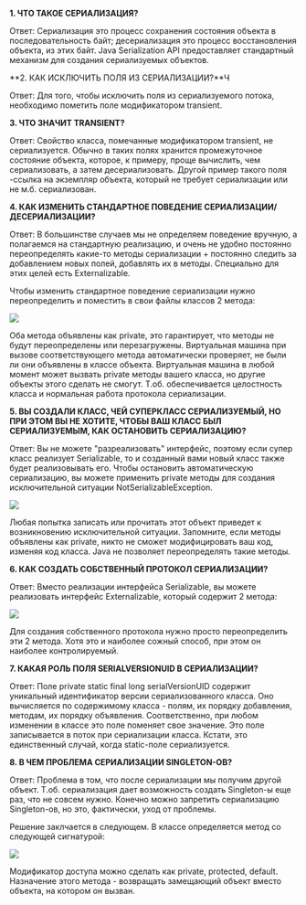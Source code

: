 **1. ЧТО ТАКОЕ СЕРИАЛИЗАЦИЯ?**

Ответ: Сериализация это процесс сохранения состояния объекта в последовательность байт; десериализация это процесс восстановления объекта, из этих байт. Java Serialization API предоставляет стандартный механизм для создания сериализуемых объектов.

**2. КАК ИСКЛЮЧИТЬ ПОЛЯ ИЗ СЕРИАЛИЗАЦИИ?**Ч

Ответ: Для того, чтобы исключить поля из сериализуемого потока, необходимо пометить поле модификатором transient.

**3. ЧТО ЗНАЧИТ TRANSIENT?**

Ответ: Свойство класса, помечанные модификатором transient, не сериализуется. Обычно в таких полях хранится промежуточное состояние объекта, которое, к примеру, проще вычислить, чем сериализовать, а затем десериализовать. Другой пример такого поля -ссылка на экземпляр объекта, который не требует сериализации или не м.б. сериализован.

**4. КАК ИЗМЕНИТЬ СТАНДАРТНОЕ ПОВЕДЕНИЕ СЕРИАЛИЗАЦИИ/ДЕСЕРИАЛИЗАЦИИ?**

Ответ: В большинстве случаев мы не определяем поведение вручную,  а полагаемся на стандартную реализацию, и очень не удобно постоянно переопределять какие-то методы сериализации + постоянно следить за добавлением новых полей, добавлять их в методы. Специально для этих целей есть Externalizable.

Чтобы изменить стандартное поведение сериализации нужно переопределить и поместить в свои файлы классов 2 метода:

![](https://2.bp.blogspot.com/-hiuLy14Et2s/VzVfqXtpOgI/AAAAAAAAAp0/upsRxpWdcSQ68QfVKgXO_rZem8RV2BcTACLcB/s1600/q004_p01.jpg)

Оба метода объявлены как private, это гарантирует, что методы не будут переопределены или перезагружены. Виртуальная машина при вызове соответствующего метода автоматически проверяет, не были ли они объявлены в классе объекта. Виртуальная машина в любой момент может вызвать private методы вашего класса, но другие объекты этого сделать не смогут. Т.об. обеспечивается целостность класса и нормальная работа протокола сериализации.

**5. ВЫ СОЗДАЛИ КЛАСС, ЧЕЙ СУПЕРКЛАСС СЕРИАЛИЗУЕМЫЙ, НО ПРИ ЭТОМ ВЫ НЕ ХОТИТЕ, ЧТОБЫ ВАШ КЛАСС БЫЛ СЕРИАЛИЗУЕМЫМ, КАК ОСТАНОВИТЬ СЕРИАЛИЗАЦИЮ?**

Ответ: Вы не можете "разреализовать" интерфейс, поэтому если супер класс реализует Serializable, то и созданный вами новый класс также будет реализовывать его. Чтобы остановить автоматическую сериализацию, вы можете применить private методы для создания исключительной ситуации NotSerializableException.

![](https://4.bp.blogspot.com/-d2m04NwlIXw/VzVgATJBoII/AAAAAAAAAp4/VRv-fj4pAl0ZXs9MmnaSSMQvxpLtu7BCACLcB/s1600/q005_p01.jpg)

Любая попытка записать или прочитать этот объект приведет к возникновению исключительной ситуации. Запомните, если методы объявлены как private, никто не сможет модифицировать ваш код, изменяя код класса. Java не позволяет переопределять такие методы.

**6. КАК СОЗДАТЬ СОБСТВЕННЫЙ ПРОТОКОЛ СЕРИАЛИЗАЦИИ?**

Ответ: Вместо реализации  интерфейса Serializable, вы можете реализовать интерфейс Externalizable, который содержит 2 метода:

![](https://2.bp.blogspot.com/-hiuLy14Et2s/VzVfqXtpOgI/AAAAAAAAAp0/upsRxpWdcSQ68QfVKgXO_rZem8RV2BcTACLcB/s1600/q004_p01.jpg)

Для создания собственного протокола нужно просто переопределить эти 2 метода. Хотя это и наиболее сожный способ, при этом он наиболее контролируемый.

**7. КАКАЯ РОЛЬ ПОЛЯ SERIALVERSIONUID В СЕРИАЛИЗАЦИИ?**

Ответ: Поле private static final long serialVersionUID содержит  уникальный идентификатор версии сериализованного класса. Оно вычисляется по содержимому класса - полям, их порядку добавления, методам, их порядку объявления. Соответственно, при любом изменении в классе это поле поменяет свое значение. Это поле записывается в поток при сериализации класса. Кстати, это единственный случай, когда static-поле сериализуется.

**8. В ЧЕМ ПРОБЛЕМА СЕРИАЛИЗАЦИИ SINGLETON-ОВ?**

Ответ: Проблема в том, что после сериализации мы получим другой объект. Т.об. сериализация дает возможность создать Singleton-ы еще раз, что не совсем нужно. Конечно можно запретить сериализацию Singleton-ов, но это, фактически, уход от проблемы.

Решение заклчается в следующем. В классе определяется метод со следующей сигнатурой: 

![](https://2.bp.blogspot.com/-6PjojebOvSA/VzVgcjY18pI/AAAAAAAAAqE/CQGNk_unbwY141IJRtHR3mialELDpOGxwCLcB/s1600/q008_p01.jpg)

Модификатор доступа можно сделать как private, protected, default. Назначение этого метода - возвращать замещающий объект вместо объекта, на котором он вызван.
